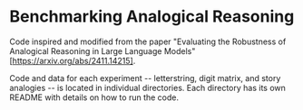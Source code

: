 # Benchmarking Analogical Reasoning

Code inspired and modified from the paper "Evaluating the Robustness of Analogical Reasoning in Large Language Models" [https://arxiv.org/abs/2411.14215].

Code and data for each experiment -- letterstring, digit matrix, and story analogies -- is located in individual directories. Each directory has its own README with details on how to run the code.
